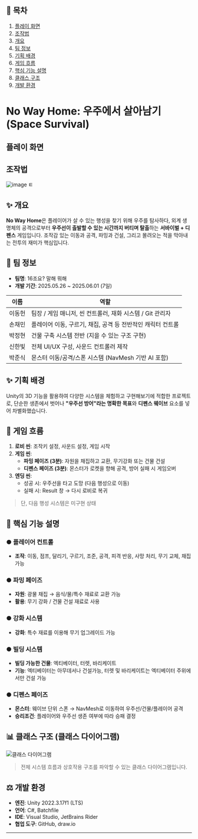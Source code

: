 ## 📖 목차
1. [플레이 화면](#플레이-화면)
2. [조작법](#조작법)
3. [개요](#-개요)
4. [팀 정보](#-팀-정보)
5. [기획 배경](#-기획-배경)
6. [게임 흐름](#-게임-흐름)
7. [핵심 기능 설명](#-핵심-기능-설명)
8. [클래스 구조](#-클래스-구조)
9. [개발 환경](#-개발-환경)
    
# No Way Home: 우주에서 살아남기 (Space Survival)

## 플레이 화면

## 조작법
![image](https://github.com/user-attachments/assets/f0f72820-c142-4979-9c6f-260dc30d9c85)
ㅌ


## ✨ 개요

**No Way Home**은 플레이어가 살 수 있는 행성을 찾기 위해 우주를 탐사하다, 외계 생명체의 공격으로부터 **우주선이 출발할 수 있는 시간까지 버티며 탈출**하는 **서바이벌 + 디펜스** 게임입니다. 조작감 있는 이동과 공격, 파밍과 건설, 그리고 몰려오는 적을 막아내는 전투의 재미가 핵심입니다.

## 📄 팀 정보

* **팀명**: 16조요? 말해 뭐해
* **개발 기간**: 2025.05.26 \~ 2025.06.01 (7일)

| 이름  | 역할                                    |
| --- | ------------------------------------- |
| 이동헌 | 팀장 / 게임 매니저, 씬 컨트롤러, 재화 시스템 / Git 관리자 |
| 손채민 | 플레이어 이동, 구르기, 채집, 공격 등 전반적인 캐릭터 컨트롤   |
| 박정현 | 건물 구축 시스템 전반 (지을 수 있는 구조 구현)          |
| 신한빛 | 전체 UI/UX 구성, 사운드 컨트롤러 제작              |
| 박준식 | 몬스터 이동/공격/스폰 시스템 (NavMesh 기반 AI 포함)   |

## ✨ 기획 배경

Unity의 3D 기능을 활용하여 다양한 시스템을 체험하고 구현해보기에 적합한 프로젝트로, 단순한 생존에서 벗어나 **"우주선 방어"라는 명확한 목표**와 **디펜스 웨이브** 요소를 넣어 차별화했습니다.

## 🔄 게임 흐름

1. **로비 씬**: 조작키 설정, 사운드 설정, 게임 시작
2. **게임 씬**:
   * **파밍 페이즈 (3분)**: 자원을 채집하고 교환, 무기강화 또는 건물 건설
   * **디펜스 페이즈 (3분)**: 몬스터가 로켓을 향해 공격, 방어 실패 시 게임오버
4. **엔딩 씬**:
   * 성공 시: 우주선을 타고 도망 (다음 행성으로 이동)
   * 실패 시: Result 창 → 다시 로비로 복귀

> 단, 다음 행성 시스템은 미구현 상태

## 🔧 핵심 기능 설명

### ● 플레이어 컨트롤

* **조작**: 이동, 점프, 달리기, 구르기, 조준, 공격, 피격 반응, 사망 처리, 무기 교체, 채집 가능

### ● 파밍 페이즈

* **자원**: 광물 채집 → 음식/물/특수 재료로 교환 가능
* **활용**: 무기 강화 / 건물 건설 재료로 사용

### ● 강화 시스템

* **강화**: 특수 재료를 이용해 무기 업그레이드 가능

### ● 빌딩 시스템

* **빌딩 가능한 건물**: 엑티베이터, 터렛, 바리케이트
* **기능**: 엑티베이터는 아무데서나 건설가능, 터렛 및 바리케이트는 엑티베이터 주위에서만 건설 가능

### ● 디펜스 페이즈

* **몬스터**: 웨이브 단위 스폰 → NavMesh로 이동하여 우주선/건물/플레이어 공격
* **승리조건**: 플레이어와 우주선 생존 여부에 따라 승패 결정

## 📊 클래스 구조 (클래스 다이어그램)

![클래스 다이어그램](f0b0b455-34e5-44e0-a5bd-e7f27402bff8.png)

> 전체 시스템 흐름과 상호작용 구조를 파악할 수 있는 클래스 다이어그램입니다.

## ⚖️ 개발 환경

* **엔진**: Unity 2022.3.17f1 (LTS)
* **언어**: C#, Batchfile
* **IDE**: Visual Studio, JetBrains Rider
* **협업 도구**: GitHub, draw\.io

---
